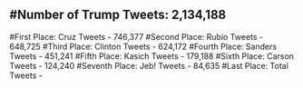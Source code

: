#Number of Trump Tweets: 2,134,188
---
#First Place: Cruz Tweets - 746,377
#Second Place: Rubio Tweets - 648,725
#Third Place: Clinton Tweets - 624,172
#Fourth Place: Sanders Tweets - 451,241
#Fifth Place: Kasich Tweets - 179,188
#Sixth Place: Carson Tweets - 124,240
#Seventh Place: Jeb! Tweets - 84,635
#Last Place: Total Tweets -  
